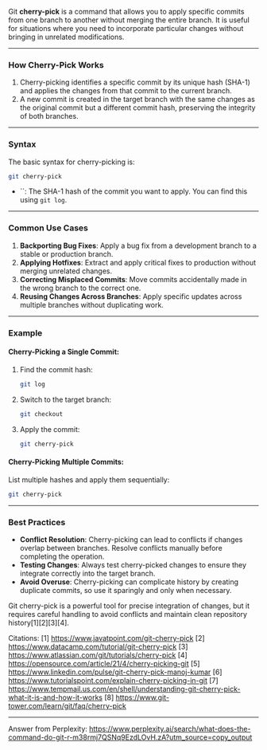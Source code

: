 Git **cherry-pick** is a command that allows you to apply specific commits from one branch to another without merging the
entire branch. It is useful for situations where you need to incorporate particular changes without bringing in unrelated
modifications.

---

### **How Cherry-Pick Works**

1. Cherry-picking identifies a specific commit by its unique hash (SHA-1) and applies the changes from that commit to the
   current branch.
2. A new commit is created in the target branch with the same changes as the original commit but a different commit hash,
   preserving the integrity of both branches.

---

### **Syntax**

The basic syntax for cherry-picking is:

```bash
git cherry-pick
```

- ``: The SHA-1 hash of the commit you want to apply. You can find this using `git log`.

---

### **Common Use Cases**

1. **Backporting Bug Fixes**: Apply a bug fix from a development branch to a stable or production branch.
2. **Applying Hotfixes**: Extract and apply critical fixes to production without merging unrelated changes.
3. **Correcting Misplaced Commits**: Move commits accidentally made in the wrong branch to the correct one.
4. **Reusing Changes Across Branches**: Apply specific updates across multiple branches without duplicating work.

---

### **Example**

#### Cherry-Picking a Single Commit:

1. Find the commit hash:
   ```bash
   git log
   ```
2. Switch to the target branch:
   ```bash
   git checkout
   ```
3. Apply the commit:
   ```bash
   git cherry-pick
   ```

#### Cherry-Picking Multiple Commits:

List multiple hashes and apply them sequentially:

```bash
git cherry-pick
```

---

### **Best Practices**

- **Conflict Resolution**: Cherry-picking can lead to conflicts if changes overlap between branches. Resolve conflicts
  manually before completing the operation.
- **Testing Changes**: Always test cherry-picked changes to ensure they integrate correctly into the target branch.
- **Avoid Overuse**: Cherry-picking can complicate history by creating duplicate commits, so use it sparingly and only when
  necessary.

Git cherry-pick is a powerful tool for precise integration of changes, but it requires careful handling to avoid conflicts
and maintain clean repository history[1][2][3][4].

Citations: [1] https://www.javatpoint.com/git-cherry-pick [2] https://www.datacamp.com/tutorial/git-cherry-pick [3]
https://www.atlassian.com/git/tutorials/cherry-pick [4] https://opensource.com/article/21/4/cherry-picking-git [5]
https://www.linkedin.com/pulse/git-cherry-pick-manoj-kumar [6] https://www.tutorialspoint.com/explain-cherry-picking-in-git
[7] https://www.tempmail.us.com/en/shell/understanding-git-cherry-pick-what-it-is-and-how-it-works [8]
https://www.git-tower.com/learn/git/faq/cherry-pick

---

Answer from Perplexity:
https://www.perplexity.ai/search/what-does-the-command-do-git-r-m38rmj7QSNq9EzdLOvH.zA?utm_source=copy_output
